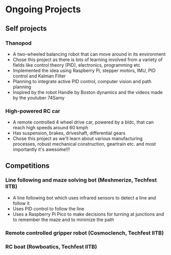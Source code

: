 # Ongoing Projects 
## Self projects
### Thanopod
 * A two-wheeled balancing robot that can move around in its environment 
 * Chose this project as there is lots of learning involved from a variety of fields like control theory (PID), electronics, programming etc
 * Implemented the idea using Raspberry Pi, stepper motors, IMU, PID control and Kalman Filter
 * Planning to integrate active PID control, computer vision and path planning
 * Inspired by the robot Handle by Boston dynamics and the videos made by the youtuber 74Samy

### High-powered RC car
 * A remote controlled 4 wheel drive car, powered by a bldc, that can reach high speeds around 60 kmph
 * Has suspension, brakes, driveshaft, differential gears
 * Chose this project as we'll learn about various manufacturing processes, robust mechanical construction, geartrain etc. and most importantly it's awesome!!!

## Competitions
### Line following and maze solving bot (Meshmerize, Techfest IITB)
* A line following bot which uses infrared sensors to detect a line and follow it
* Uses PID control to follow the line 
* Uses a Raspberry Pi Pico to make decisions for turning at junctions and to remember the maze and to minimize the path


### Remote controlled gripper robot (Cosmoclench, Techfest IITB)

### RC boat (Rowboatics, Techfest IITB)

